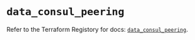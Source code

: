 # `data_consul_peering`

Refer to the Terraform Registory for docs: [`data_consul_peering`](https://registry.terraform.io/providers/hashicorp/consul/2.19.0/docs/data-sources/peering).
